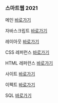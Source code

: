 ### 스마트웹 2021

메인 <a href="https://rlozib.github.io/billiejeong/">바로가기</a>

자바스크립트 <a href="https://rlozib.github.io/billiejeong/refer-javascript/index.html">바로가기</a> 

레이아웃 <a href="https://rlozib.github.io/billiejeong/layout/index.html">바로가기</a>

CSS 레퍼런스 <a href="https://rlozib.github.io/billiejeong/refer-css/index.html">바로가기</a>

HTML 레퍼런스 <a href="https://rlozib.github.io/billiejeong/refer-html/index.html">바로가기</a>

사이트 <a href="https://rlozib.github.io/billiejeong/site/index.html">바로가기</a>

이펙트 <a href="https://rlozib.github.io/billiejeong/refer-effect/index.html">바로가기</a>

SQL  <a href="https://rlozib.github.io/billiejeong/refer-mysql/index.html">바로가기</a>
